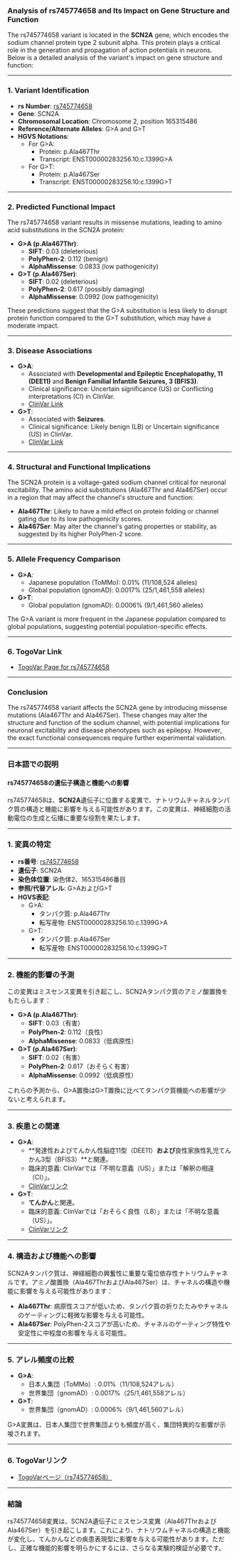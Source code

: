 ### Analysis of rs745774658 and Its Impact on Gene Structure and Function

The rs745774658 variant is located in the **SCN2A** gene, which encodes the sodium channel protein type 2 subunit alpha. This protein plays a critical role in the generation and propagation of action potentials in neurons. Below is a detailed analysis of the variant's impact on gene structure and function:

---

### 1. **Variant Identification**
- **rs Number**: [rs745774658](https://identifiers.org/dbsnp/rs745774658)
- **Gene**: SCN2A
- **Chromosomal Location**: Chromosome 2, position 165315486
- **Reference/Alternate Alleles**: G>A and G>T
- **HGVS Notations**:
  - For G>A:
    - Protein: p.Ala467Thr
    - Transcript: ENST00000283256.10:c.1399G>A
  - For G>T:
    - Protein: p.Ala467Ser
    - Transcript: ENST00000283256.10:c.1399G>T

---

### 2. **Predicted Functional Impact**
The rs745774658 variant results in missense mutations, leading to amino acid substitutions in the SCN2A protein:
- **G>A (p.Ala467Thr)**:
  - **SIFT**: 0.03 (deleterious)
  - **PolyPhen-2**: 0.112 (benign)
  - **AlphaMissense**: 0.0833 (low pathogenicity)
- **G>T (p.Ala467Ser)**:
  - **SIFT**: 0.02 (deleterious)
  - **PolyPhen-2**: 0.617 (possibly damaging)
  - **AlphaMissense**: 0.0992 (low pathogenicity)

These predictions suggest that the G>A substitution is less likely to disrupt protein function compared to the G>T substitution, which may have a moderate impact.

---

### 3. **Disease Associations**
- **G>A**:
  - Associated with **Developmental and Epileptic Encephalopathy, 11 (DEE11)** and **Benign Familial Infantile Seizures, 3 (BFIS3)**.
  - Clinical significance: Uncertain significance (US) or Conflicting interpretations (CI) in ClinVar.
  - [ClinVar Link](https://www.ncbi.nlm.nih.gov/clinvar/variation/452471)
- **G>T**:
  - Associated with **Seizures**.
  - Clinical significance: Likely benign (LB) or Uncertain significance (US) in ClinVar.
  - [ClinVar Link](https://www.ncbi.nlm.nih.gov/clinvar/variation/983216)

---

### 4. **Structural and Functional Implications**
The SCN2A protein is a voltage-gated sodium channel critical for neuronal excitability. The amino acid substitutions (Ala467Thr and Ala467Ser) occur in a region that may affect the channel's structure and function:
- **Ala467Thr**: Likely to have a mild effect on protein folding or channel gating due to its low pathogenicity scores.
- **Ala467Ser**: May alter the channel's gating properties or stability, as suggested by its higher PolyPhen-2 score.

---

### 5. **Allele Frequency Comparison**
- **G>A**:
  - Japanese population (ToMMo): 0.01% (11/108,524 alleles)
  - Global population (gnomAD): 0.0017% (25/1,461,558 alleles)
- **G>T**:
  - Global population (gnomAD): 0.0006% (9/1,461,560 alleles)

The G>A variant is more frequent in the Japanese population compared to global populations, suggesting potential population-specific effects.

---

### 6. **TogoVar Link**
- [TogoVar Page for rs745774658](https://togovar.org/variant/tgv9339051)

---

### Conclusion
The rs745774658 variant affects the SCN2A gene by introducing missense mutations (Ala467Thr and Ala467Ser). These changes may alter the structure and function of the sodium channel, with potential implications for neuronal excitability and disease phenotypes such as epilepsy. However, the exact functional consequences require further experimental validation.

---

### 日本語での説明

#### rs745774658の遺伝子構造と機能への影響

rs745774658は、**SCN2A**遺伝子に位置する変異で、ナトリウムチャネルタンパク質の構造と機能に影響を与える可能性があります。この変異は、神経細胞の活動電位の生成と伝播に重要な役割を果たします。

---

### 1. **変異の特定**
- **rs番号**: [rs745774658](https://identifiers.org/dbsnp/rs745774658)
- **遺伝子**: SCN2A
- **染色体位置**: 染色体2、165315486番目
- **参照/代替アレル**: G>AおよびG>T
- **HGVS表記**:
  - G>A:
    - タンパク質: p.Ala467Thr
    - 転写産物: ENST00000283256.10:c.1399G>A
  - G>T:
    - タンパク質: p.Ala467Ser
    - 転写産物: ENST00000283256.10:c.1399G>T

---

### 2. **機能的影響の予測**
この変異はミスセンス変異を引き起こし、SCN2Aタンパク質のアミノ酸置換をもたらします：
- **G>A (p.Ala467Thr)**:
  - **SIFT**: 0.03（有害）
  - **PolyPhen-2**: 0.112（良性）
  - **AlphaMissense**: 0.0833（低病原性）
- **G>T (p.Ala467Ser)**:
  - **SIFT**: 0.02（有害）
  - **PolyPhen-2**: 0.617（おそらく有害）
  - **AlphaMissense**: 0.0992（低病原性）

これらの予測から、G>A置換はG>T置換に比べてタンパク質機能への影響が少ないと考えられます。

---

### 3. **疾患との関連**
- **G>A**:
  - **発達性およびてんかん性脳症11型（DEE11）**および**良性家族性乳児てんかん3型（BFIS3）**と関連。
  - 臨床的意義: ClinVarでは「不明な意義（US）」または「解釈の相違（CI）」。
  - [ClinVarリンク](https://www.ncbi.nlm.nih.gov/clinvar/variation/452471)
- **G>T**:
  - **てんかん**と関連。
  - 臨床的意義: ClinVarでは「おそらく良性（LB）」または「不明な意義（US）」。
  - [ClinVarリンク](https://www.ncbi.nlm.nih.gov/clinvar/variation/983216)

---

### 4. **構造および機能への影響**
SCN2Aタンパク質は、神経細胞の興奮性に重要な電位依存性ナトリウムチャネルです。アミノ酸置換（Ala467ThrおよびAla467Ser）は、チャネルの構造や機能に影響を与える可能性があります：
- **Ala467Thr**: 病原性スコアが低いため、タンパク質の折りたたみやチャネルのゲーティングに軽微な影響を与える可能性。
- **Ala467Ser**: PolyPhen-2スコアが高いため、チャネルのゲーティング特性や安定性に中程度の影響を与える可能性。

---

### 5. **アレル頻度の比較**
- **G>A**:
  - 日本人集団（ToMMo）: 0.01%（11/108,524アレル）
  - 世界集団（gnomAD）: 0.0017%（25/1,461,558アレル）
- **G>T**:
  - 世界集団（gnomAD）: 0.0006%（9/1,461,560アレル）

G>A変異は、日本人集団で世界集団よりも頻度が高く、集団特異的な影響が示唆されます。

---

### 6. **TogoVarリンク**
- [TogoVarページ（rs745774658）](https://togovar.org/variant/tgv9339051)

---

### 結論
rs745774658変異は、SCN2A遺伝子にミスセンス変異（Ala467ThrおよびAla467Ser）を引き起こします。これにより、ナトリウムチャネルの構造と機能が変化し、てんかんなどの疾患表現型に影響を与える可能性があります。ただし、正確な機能的影響を明らかにするには、さらなる実験的検証が必要です。